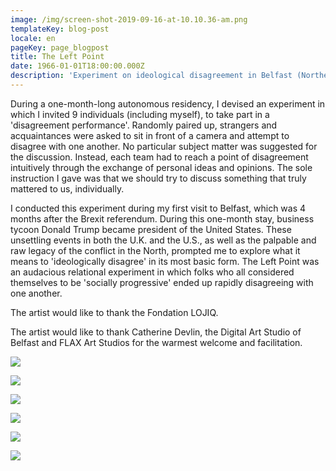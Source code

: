 ```yaml
---
image: /img/screen-shot-2019-09-16-at-10.10.36-am.png
templateKey: blog-post
locale: en
pageKey: page_blogpost
title: The Left Point
date: 1966-01-01T18:00:00.000Z
description: 'Experiment on ideological disagreement in Belfast (Northern Ireland, UK).'
---
```

During a one-month-long autonomous residency, I devised an experiment in which I invited 9 individuals (including myself), to take part in a 'disagreement performance'. Randomly paired up, strangers and acquaintances were asked to sit in front of a camera and attempt to disagree with one another. No particular subject matter was suggested for the discussion. Instead, each team had to reach a point of disagreement intuitively through the exchange of personal ideas and opinions. The sole instruction I gave was that we should try to discuss something that truly mattered to us, individually. 

I conducted this experiment during my first visit to Belfast, which was 4 months after the Brexit referendum. During this one-month stay, business tycoon Donald Trump became president of the United States. These unsettling events in both the U.K. and the U.S., as well as the palpable and raw legacy of the conflict in the North, prompted me to explore what it means to 'ideologically disagree' in its most basic form. The Left Point was an audacious relational experiment in which folks who all considered themselves to be 'socially progressive' ended up rapidly disagreeing with one another.

The artist would like to thank the Fondation LOJIQ. 

The artist would like to thank Catherine Devlin, the Digital Art Studio of Belfast and FLAX Art Studios for the warmest welcome and facilitation. 

![](/img/screen-shot-2017-05-23-at-10.46.14-am.png)

![](/img/screen-shot-2019-09-23-at-11.25.50-am.png)

![](/img/screen-shot-2016-12-02-at-6.50.14-pm.png)

![](/img/screen-shot-2017-05-23-at-11.48.15-am.png)

![](/img/screen-shot-2017-05-23-at-11.48.32-am.png)

![](/img/screen-shot-2017-05-23-at-12.01.37-pm.png)
